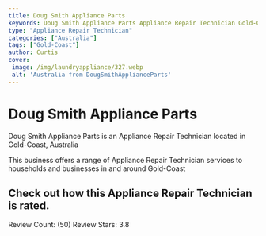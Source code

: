 ```yaml
---
title: Doug Smith Appliance Parts
keywords: Doug Smith Appliance Parts Appliance Repair Technician Gold-Coast Australia 
type: "Appliance Repair Technician"
categories: ["Australia"]
tags: ["Gold-Coast"]
author: Curtis
cover:
 image: /img/laundryappliance/327.webp
 alt: 'Australia from DougSmithApplianceParts'
---
```


# Doug Smith Appliance Parts
Doug Smith Appliance Parts is an Appliance Repair Technician located in Gold-Coast, Australia

This business offers a range of Appliance Repair Technician services to households and businesses in and around Gold-Coast

## Check out how this Appliance Repair Technician is rated.
Review Count: (50)
Review Stars: 3.8
